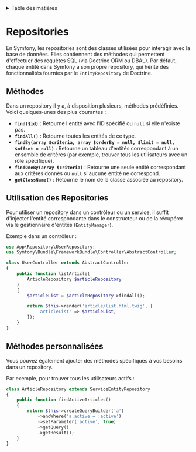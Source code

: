 <details>
    <summary>Table des matières</summary>

- [Introduction](README.md)
- [Structure](structure.md)
- [Getting Started](getting-started.md)
- [Console](console.md)
- [Controller](controller.md)
- [Doctrine](doctrine.md)
- [Models](models.md)
- [Migration](migration.md)
- [Repositories](repositories.md)
- [Pratiques](pratiques.md)

</details>

# Repositories

En Symfony, les repositories sont des classes utilisées pour interagir avec la base de données. Elles contiennent des méthodes qui permettent d'effectuer des requêtes SQL (via Doctrine ORM ou DBAL). Par défaut, chaque entité dans Symfony a son propre repository, qui hérite des fonctionnalités fournies par le `EntityRepository` de Doctrine.

## Méthodes

Dans un repository il y a, à disposition plusieurs, méthodes prédéfinies. Voici quelques-unes des plus courantes :

- **`find($id)`** : Retourne l'entité avec l'ID spécifié ou `null` si elle n'existe pas.
- **`findAll()`** : Retourne toutes les entités de ce type.
- **`findBy(array $criteria, array $orderBy = null, $limit = null, $offset = null)`** : Retourne un tableau d'entités correspondant à un ensemble de critères (par exemple, trouver tous les utilisateurs avec un rôle spécifique).
- **`findOneBy(array $criteria)`** : Retourne une seule entité correspondant aux critères donnés ou `null` si aucune entité ne correspond.
- **`getClassName()`** : Retourne le nom de la classe associée au repository.

## Utilisation des Repositories

Pour utiliser un repository dans un contrôleur ou un service, il suffit d'injecter l'entité correspondante dans le constructeur ou de la récupérer via le gestionnaire d'entités (`EntityManager`).

Exemple dans un contrôleur :

```php
use App\Repository\UserRepository;
use Symfony\Bundle\FrameworkBundle\Controller\AbstractController;

class UserController extends AbstractController
{
    public function listArticle(
        ArticleRepository $articleRepository
    )
    {
        $articleList = $articleRepository->findAll();

        return $this->render('article/list.html.twig', [
            'articleList' => $articleList,
        ]);
    }
}
```

## Méthodes personnalisées

Vous pouvez également ajouter des méthodes spécifiques à vos besoins dans un repository.

Par exemple, pour trouver tous les utilisateurs actifs :

```php
class ArticleRepository extends ServiceEntityRepository
{
    public function findActiveArticles()
    {
        return $this->createQueryBuilder('a')
            ->andWhere('a.active = :active')
            ->setParameter('active', true)
            ->getQuery()
            ->getResult();
    }
}
```
